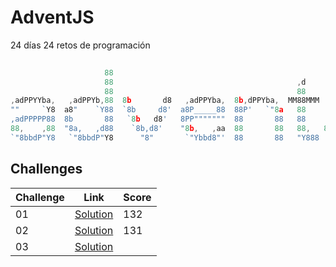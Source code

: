 # AdventJS
24 días 24 retos de programación

```js
                                                                                               
                     88                                                       88   ad88888ba   
                     88                                         ,d            88  d8"     "8b  
                     88                                         88            88  Y8,          
,adPPYYba,   ,adPPYb,88  8b       d8   ,adPPYba,  8b,dPPYba,  MM88MMM         88  `Y8aaaaa,    
""     `Y8  a8"    `Y88  `8b     d8'  a8P_____88  88P'   `"8a   88            88    `"""""8b,  
,adPPPPP88  8b       88   `8b   d8'   8PP"""""""  88       88   88            88          `8b  
88,    ,88  "8a,   ,d88    `8b,d8'    "8b,   ,aa  88       88   88,   88,   ,d88  Y8a     a8P  
`"8bbdP"Y8   `"8bbdP"Y8      "8"       `"Ybbd8"'  88       88   "Y888  "Y8888P"    "Y88888P"
```

## Challenges
| Challenge | Link                                  | Score     |
| --------- | ------------------------------------- | --------- |
| 01        | [Solution](./challenge01/index.js)    | 132       |
| 02        | [Solution](./challenge02/index.js)    | 131       |
| 03        | [Solution](./challenge03/index.js)    |           |